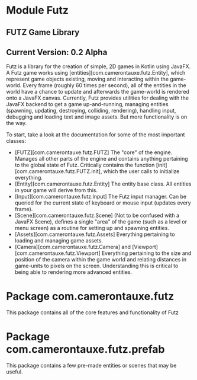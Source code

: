 # Module Futz

## FUTZ Game Library
## Current Version: 0.2 Alpha

Futz is a library for the creation of simple, 2D games in Kotlin using JavaFX. A Futz game works using [entities][com.camerontauxe.futz.Entity], which represent game objects existing, moving and interacting within the game-world. Every frame (roughly 60 times per second), all of the entities in the world have a chance to update and afterwards the game-world is rendered onto a JavaFX canvas. Currently, Futz provides utilities for dealing with the JavaFX backend to get a game up-and-running, managing entities (spawning, updating, destroying, colliding, rendering), handling input, debugging and loading text and image assets. But more functionality is on the way.

To start, take a look at the documentation for some of the most important classes:
* [FUTZ][com.camerontauxe.futz.FUTZ] The "core" of the engine. Manages all other parts of the engine and contains anything pertaining to the global state  of Futz. Critically contains the function [init][com.camerontauxe.futz.FUTZ.init], which the user calls to initialize everything.
* [Entity][com.camerontauxe.futz.Entity] The entity base class. All entities in your game will derive from this.
* [Input][com.camerontauxe.futz.Input] The Futz input manager. Can be queried for the current state of keyboard or mouse input (updates every frame).
* [Scene][com.camerontauxe.futz.Scene] (Not to be confused with a JavaFX Scene), defines a single "area" of the game (such as a level or menu screen) as a routine for setting up and spawning entities.
* [Assets][com.camerontauxe.futz.Assets] Everything pertaining to loading and managing game assets.
* [Camera][com.camerontauxe.futz.Camera] and [Viewport][com.camerontauxe.futz.Viewport] Everything pertaining to the size and position of the camera within the game world and relating distances in game-units to pixels on the screen. Understanding this is critical to being able to rendering more advanced entities.

# Package com.camerontauxe.futz

This package contains all of the core features and functionality of Futz

# Package com.camerontauxe.futz.prefab

This package contains a few pre-made entities or scenes that may be useful.